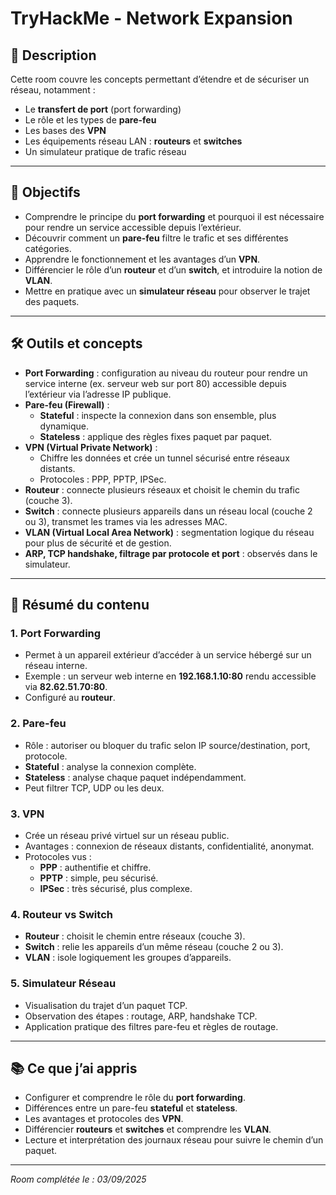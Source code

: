 # TryHackMe - Network Expansion

## 📄 Description
Cette room couvre les concepts permettant d’étendre et de sécuriser un réseau, notamment :
- Le **transfert de port** (port forwarding)
- Le rôle et les types de **pare-feu**
- Les bases des **VPN**
- Les équipements réseau LAN : **routeurs** et **switches**
- Un simulateur pratique de trafic réseau

---

## 🎯 Objectifs
- Comprendre le principe du **port forwarding** et pourquoi il est nécessaire pour rendre un service accessible depuis l’extérieur.
- Découvrir comment un **pare-feu** filtre le trafic et ses différentes catégories.
- Apprendre le fonctionnement et les avantages d’un **VPN**.
- Différencier le rôle d’un **routeur** et d’un **switch**, et introduire la notion de **VLAN**.
- Mettre en pratique avec un **simulateur réseau** pour observer le trajet des paquets.

---

## 🛠️ Outils et concepts
- **Port Forwarding** : configuration au niveau du routeur pour rendre un service interne (ex. serveur web sur port 80) accessible depuis l’extérieur via l’adresse IP publique.
- **Pare-feu (Firewall)** :
  - **Stateful** : inspecte la connexion dans son ensemble, plus dynamique.
  - **Stateless** : applique des règles fixes paquet par paquet.
- **VPN (Virtual Private Network)** :
  - Chiffre les données et crée un tunnel sécurisé entre réseaux distants.
  - Protocoles : PPP, PPTP, IPSec.
- **Routeur** : connecte plusieurs réseaux et choisit le chemin du trafic (couche 3).
- **Switch** : connecte plusieurs appareils dans un réseau local (couche 2 ou 3), transmet les trames via les adresses MAC.
- **VLAN (Virtual Local Area Network)** : segmentation logique du réseau pour plus de sécurité et de gestion.
- **ARP, TCP handshake, filtrage par protocole et port** : observés dans le simulateur.

---

## 📌 Résumé du contenu

### 1. Port Forwarding
- Permet à un appareil extérieur d’accéder à un service hébergé sur un réseau interne.
- Exemple : un serveur web interne en **192.168.1.10:80** rendu accessible via **82.62.51.70:80**.
- Configuré au **routeur**.

### 2. Pare-feu
- Rôle : autoriser ou bloquer du trafic selon IP source/destination, port, protocole.
- **Stateful** : analyse la connexion complète.
- **Stateless** : analyse chaque paquet indépendamment.
- Peut filtrer TCP, UDP ou les deux.

### 3. VPN
- Crée un réseau privé virtuel sur un réseau public.
- Avantages : connexion de réseaux distants, confidentialité, anonymat.
- Protocoles vus :
  - **PPP** : authentifie et chiffre.
  - **PPTP** : simple, peu sécurisé.
  - **IPSec** : très sécurisé, plus complexe.

### 4. Routeur vs Switch
- **Routeur** : choisit le chemin entre réseaux (couche 3).
- **Switch** : relie les appareils d’un même réseau (couche 2 ou 3).
- **VLAN** : isole logiquement les groupes d’appareils.

### 5. Simulateur Réseau
- Visualisation du trajet d’un paquet TCP.
- Observation des étapes : routage, ARP, handshake TCP.
- Application pratique des filtres pare-feu et règles de routage.

---

## 📚 Ce que j’ai appris
- Configurer et comprendre le rôle du **port forwarding**.
- Différences entre un pare-feu **stateful** et **stateless**.
- Les avantages et protocoles des **VPN**.
- Différencier **routeurs** et **switches** et comprendre les **VLAN**.
- Lecture et interprétation des journaux réseau pour suivre le chemin d’un paquet.

---

_Room complétée le : 03/09/2025_
